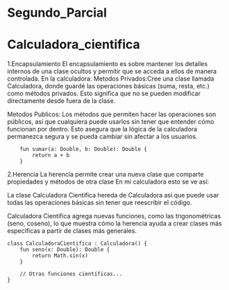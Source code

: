 # Segundo_Parcial

# Calculadora_cientifica
1.Encapsulamiento
El encapsulamiento es sobre mantener los detalles internos de una clase ocultos y permitir que se acceda a ellos de manera controlada. En la calculadora:
 Metodos Privados:Cree una clase llamada Calculadora, donde guardé las operaciones básicas (suma, resta, etc.) como métodos privados. Esto significa que no se pueden modificar directamente desde fuera de la clase.

Metodos Publicos: Los métodos que permiten hacer las operaciones son públicos, así que cualquiera puede usarlos sin tener que entender cómo funcionan por dentro.
Esto asegura que la lógica de la calculadora permanezca segura y se pueda cambiar sin afectar a los usuarios.

```open class Calculadora {
    fun sumar(a: Double, b: Double): Double {
        return a + b
    }

```
2.Herencia
La herencia permite crear una nueva clase que comparte propiedades y métodos de otra clase En mi calculadora esto se ve así:

La clase Calculadora Cientifica hereda de Calculadora así que puede usar todas las operaciones básicas sin tener que reescribir el código.

 Calculadora Cientifica agrega nuevas funciones, como las trigonométricas (seno, coseno), lo que muestra cómo la herencia ayuda a crear clases más específicas a partir de clases más generales.
 
```
class CalculadoraCientifica : Calculadora() {
    fun seno(x: Double): Double {
        return Math.sin(x)
    }

    // Otras funciones científicas...
}
```
